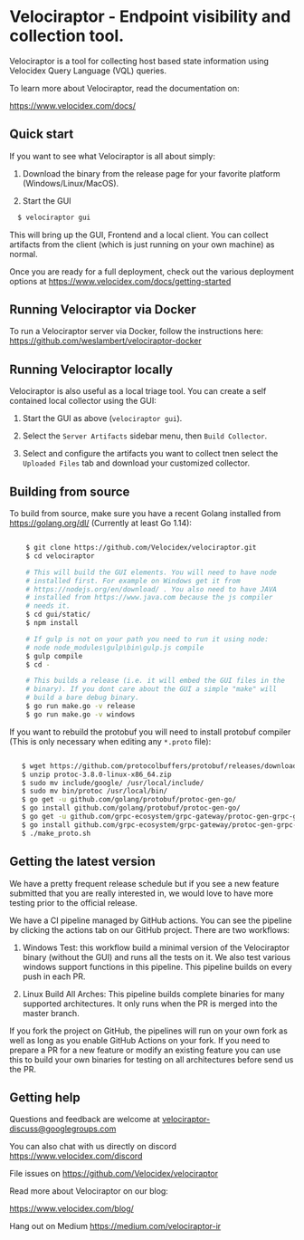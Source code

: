 # Velociraptor - Endpoint visibility and collection tool.

Velociraptor is a tool for collecting host based state information
using Velocidex Query Language (VQL) queries.

To learn more about Velociraptor, read the documentation on:

   https://www.velocidex.com/docs/

## Quick start

If you want to see what Velociraptor is all about simply:

1. Download the binary from the release page for your favorite platform (Windows/Linux/MacOS).

2. Start the GUI

```bash
  $ velociraptor gui
```

This will bring up the GUI, Frontend and a local client. You can
collect artifacts from the client (which is just running on your own
machine) as normal.

Once you are ready for a full deployment, check out the various deployment options at
https://www.velocidex.com/docs/getting-started

## Running Velociraptor via Docker

To run a Velociraptor server via Docker, follow the instructions here:
https://github.com/weslambert/velociraptor-docker

## Running Velociraptor locally

Velociraptor is also useful as a local triage tool. You can create a self contained local collector using the GUI:

1. Start the GUI as above (`velociraptor gui`).

2. Select the `Server Artifacts` sidebar menu, then `Build Collector`.

3. Select and configure the artifacts you want to collect tnen select
   the `Uploaded Files` tab and download your customized collector.

## Building from source

To build from source, make sure you have a recent Golang installed
from https://golang.org/dl/ (Currently at least Go 1.14):

```bash

    $ git clone https://github.com/Velocidex/velociraptor.git
    $ cd velociraptor

    # This will build the GUI elements. You will need to have node
    # installed first. For example on Windows get it from
    # https://nodejs.org/en/download/ . You also need to have JAVA
    # installed from https://www.java.com because the js compiler
    # needs it.
    $ cd gui/static/
    $ npm install

    # If gulp is not on your path you need to run it using node:
    # node node_modules\gulp\bin\gulp.js compile
    $ gulp compile
    $ cd -

    # This builds a release (i.e. it will embed the GUI files in the
    # binary). If you dont care about the GUI a simple "make" will
    # build a bare debug binary.
    $ go run make.go -v release
    $ go run make.go -v windows
```

If you want to rebuild the protobuf you will need to install protobuf
compiler (This is only necessary when editing any `*.proto` file):

```bash

   $ wget https://github.com/protocolbuffers/protobuf/releases/download/v3.8.0/protoc-3.8.0-linux-x86_64.zip
   $ unzip protoc-3.8.0-linux-x86_64.zip
   $ sudo mv include/google/ /usr/local/include/
   $ sudo mv bin/protoc /usr/local/bin/
   $ go get -u github.com/golang/protobuf/protoc-gen-go/
   $ go install github.com/golang/protobuf/protoc-gen-go/
   $ go get -u github.com/grpc-ecosystem/grpc-gateway/protoc-gen-grpc-gateway
   $ go install github.com/grpc-ecosystem/grpc-gateway/protoc-gen-grpc-gateway
   $ ./make_proto.sh

```

## Getting the latest version

We have a pretty frequent release schedule but if you see a new
feature submitted that you are really interested in, we would love to
have more testing prior to the official release.

We have a CI pipeline managed by GitHub actions. You can see the
pipeline by clicking the actions tab on our GitHub project. There are
two workflows:

1. Windows Test: this workflow build a minimal version of the
   Velociraptor binary (without the GUI) and runs all the tests on
   it. We also test various windows support functions in this
   pipeline. This pipeline builds on every push in each PR.

2. Linux Build All Arches: This pipeline builds complete binaries for
   many supported architectures. It only runs when the PR is merged
   into the master branch.

If you fork the project on GitHub, the pipelines will run on your own
fork as well as long as you enable GitHub Actions on your fork. If you
need to prepare a PR for a new feature or modify an existing feature
you can use this to build your own binaries for testing on all
architectures before send us the PR.

## Getting help

Questions and feedback are welcome at velociraptor-discuss@googlegroups.com

You can also chat with us directly on discord https://www.velocidex.com/discord

File issues on https://github.com/Velocidex/velociraptor

Read more about Velociraptor on our blog:

https://www.velocidex.com/blog/

Hang out on Medium https://medium.com/velociraptor-ir
